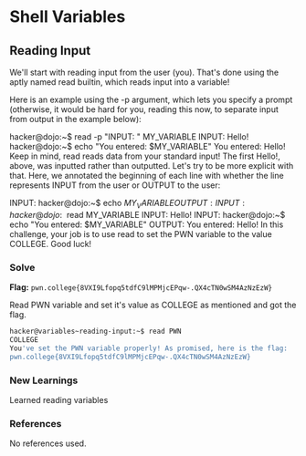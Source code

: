 # Shell Variables

## Reading Input
We'll start with reading input from the user (you). That's done using the aptly named read builtin, which reads input into a variable!

Here is an example using the -p argument, which lets you specify a prompt (otherwise, it would be hard for you, reading this now, to separate input from output in the example below):

hacker@dojo:~$ read -p "INPUT: " MY_VARIABLE
INPUT: Hello!
hacker@dojo:~$ echo "You entered: $MY_VARIABLE"
You entered: Hello!
Keep in mind, read reads data from your standard input! The first Hello!, above, was inputted rather than outputted. Let's try to be more explicit with that. Here, we annotated the beginning of each line with whether the line represents INPUT from the user or OUTPUT to the user:

 INPUT: hacker@dojo:~$ echo $MY_VARIABLE
OUTPUT:
 INPUT: hacker@dojo:~$ read MY_VARIABLE
 INPUT: Hello!
 INPUT: hacker@dojo:~$ echo "You entered: $MY_VARIABLE"
OUTPUT: You entered: Hello!
In this challenge, your job is to use read to set the PWN variable to the value COLLEGE. Good luck!

### Solve
**Flag:** `pwn.college{8VXI9Lfopq5tdfC9lMPMjcEPqw-.QX4cTN0wSM4AzNzEzW}`

Read PWN variable and set it's value as COLLEGE as mentioned and got the flag.

```bash
hacker@variables~reading-input:~$ read PWN
COLLEGE
You've set the PWN variable properly! As promised, here is the flag:
pwn.college{8VXI9Lfopq5tdfC9lMPMjcEPqw-.QX4cTN0wSM4AzNzEzW}
```

### New Learnings
Learned reading variables

### References 
No references used.
